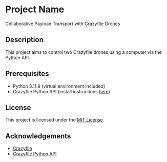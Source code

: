 # Project Name

Collaborative Payload Transport with Crazyflie Drones

## Description

This project aims to control two Crazyflie drones using a computer via the Python API.

## Prerequisites

-   Python 3.11.9 (virtual environment included)
-   Crazyflie Python API (install instructions [here](https://github.com/bitcraze/crazyflie-lib-python))

## License

This project is licensed under the [MIT License](LICENSE).

## Acknowledgements

-   [Crazyflie](https://www.bitcraze.io/crazyflie-2-1/)
-   [Crazyflie Python API](https://github.com/bitcraze/crazyflie-lib-python)
